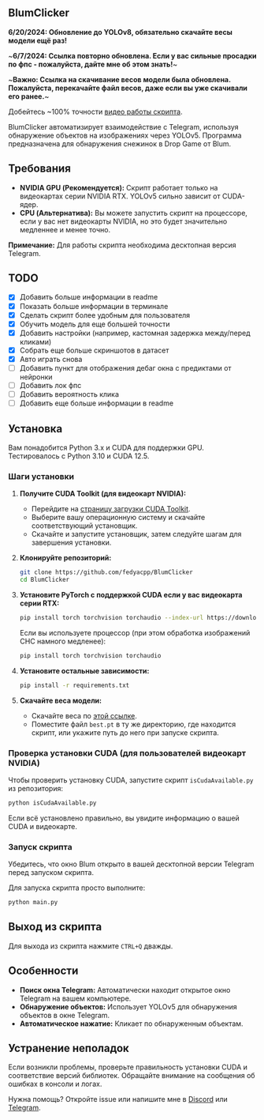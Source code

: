 ## BlumClicker

**6/20/2024: Обновление до YOLOv8, обязательно скачайте весы модели ещё раз!**

~**6/7/2024: Ссылка повторно обновлена. Если у вас сильные просадки по фпс - пожалуйста, дайте мне об этом знать!**~

~**Важно: Ссылка на скачивание весов модели была обновлена. Пожалуйста, перекачайте файл весов, даже если вы уже скачивали его ранее.**~

Добейтесь ~100% точности [видео работы скрипта](https://photos.app.goo.gl/TYiW38Hc1g3Qqbnu5).

BlumClicker автоматизирует взаимодействие с Telegram, используя обнаружение объектов на изображениях через YOLOv5. Программа предназначена для обнаружения снежинок в Drop Game от Blum.

## Требования

* **NVIDIA GPU (Рекомендуется):** Скрипт работает только на видеокартах серии NVIDIA RTX. YOLOv5 сильно зависит от CUDA-ядер.
* **CPU (Альтернатива):** Вы можете запустить скрипт на процессоре, если у вас нет видеокарты NVIDIA, но это будет значительно медленнее и менее точно.

**Примечание:** Для работы скрипта необходима десктопная версия Telegram.

## TODO

- [x] Добавить больше информации в readme
- [x] Показать больше информации в терминале
- [x] Сделать скрипт более удобным для пользователя
- [x] Обучить модель для еще большей точности
- [x] Добавить настройки (например, кастомная задержка между/перед кликами)
- [x] Собрать еще больше скриншотов в датасет
- [x] Авто играть снова
- [ ] Добавить пункт для отображения дебаг окна с предиктами от нейронки
- [ ] Добавить лок фпс
- [ ] Добавить вероятность клика
- [ ] Добавить еще больше информации в readme

## Установка

Вам понадобится Python 3.x и CUDA для поддержки GPU. Тестировалось с Python 3.10 и CUDA 12.5.

### Шаги установки

1. **Получите CUDA Toolkit (для видеокарт NVIDIA):**
   - Перейдите на [страницу загрузки CUDA Toolkit](https://developer.nvidia.com/cuda-downloads).
   - Выберите вашу операционную систему и скачайте соответствующий установщик.
   - Скачайте и запустите установщик, затем следуйте шагам для завершения установки.

2. **Клонируйте репозиторий:**
   ```bash
   git clone https://github.com/fedyacpp/BlumClicker
   cd BlumClicker
   ```

3. **Установите PyTorch с поддержкой CUDA если у вас видеокарта серии RTX:**
   ```bash
   pip install torch torchvision torchaudio --index-url https://download.pytorch.org/whl/cu121
   ```

   Если вы используете процессор (при этом обработка изображений СНС намного медленее):
   ```bash
   pip install torch torchvision torchaudio
   ```

4. **Установите остальные зависимости:**
   ```bash
   pip install -r requirements.txt
   ```

5. **Скачайте веса модели:**
   - Скачайте веса по [этой ссылке](https://drive.google.com/file/d/1lUTl4GulseoWs_vhPnYp0qkIYaumKMNg/view?usp=sharing).
   - Поместите файл `best.pt` в ту же директорию, где находится скрипт, или укажите путь до него при запуске скрипта.

### Проверка установки CUDA (для пользователей видеокарт NVIDIA)

Чтобы проверить установку CUDA, запустите скрипт `isCudaAvailable.py` из репозитория:

```bash
python isCudaAvailable.py
```

Если всё установлено правильно, вы увидите информацию о вашей CUDA и видеокарте.

### Запуск скрипта

Убедитесь, что окно Blum открыто в вашей десктопной версии Telegram перед запуском скрипта.

Для запуска скрипта просто выполните:
```bash
python main.py
```

## Выход из скрипта

Для выхода из скрипта нажмите `CTRL+Q` дважды.

## Особенности

- **Поиск окна Telegram:** Автоматически находит открытое окно Telegram на вашем компьютере.
- **Обнаружение объектов:** Использует YOLOv5 для обнаружения объектов в окне Telegram.
- **Автоматическое нажатие:** Кликает по обнаруженным объектам.

## Устранение неполадок

Если возникли проблемы, проверьте правильность установки CUDA и соответствие версий библиотек. Обращайте внимание на сообщения об ошибках в консоли и логах.

Нужна помощь? Откройте issue или напишите мне в [Discord](https://discord.com/users/fedyacpp) или [Telegram](t.me/fedyacpp).

